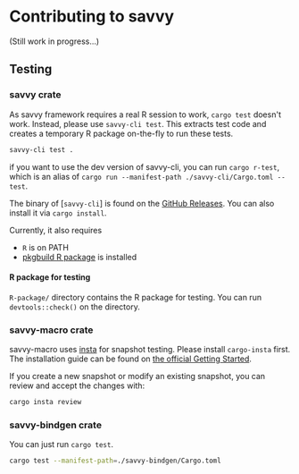 Contributing to savvy
=====================

(Still work in progress...)

## Testing

### savvy crate

As savvy framework requires a real R session to work, `cargo test` doesn't work.
Instead, please use `savvy-cli test`. This extracts test code and creates a
temporary R package on-the-fly to run these tests.

```sh
savvy-cli test .
```

if you want to use the dev version of savvy-cli, you can run `cargo r-test`,
which is an alias of `cargo run --manifest-path ./savvy-cli/Cargo.toml -- test`.

The binary of [`savvy-cli`] is found on the [GitHub Releases][release]. You can
also install it via `cargo install`.

[release]: https://github.com/yutannihilation/savvy/releases

Currently, it also requires

* `R` is on PATH
* [pkgbuild R package][pkgbuild] is installed

[pkgbuild]: https://pkgbuild.r-lib.org/

#### R package for testing

`R-package/` directory contains the R package for testing. You can run
`devtools::check()` on the directory.

### savvy-macro crate

savvy-macro uses [insta](https://insta.rs/) for snapshot testing. Please install
`cargo-insta` first. The installation guide can be found on [the official
Getting Started][insta-install].

[insta-install]: https://insta.rs/docs/quickstart/

If you create a new snapshot or modify an existing snapshot, you can review and
accept the changes with:

```sh
cargo insta review
```

### savvy-bindgen crate

You can just run `cargo test`.

```sh
cargo test --manifest-path=./savvy-bindgen/Cargo.toml
```
